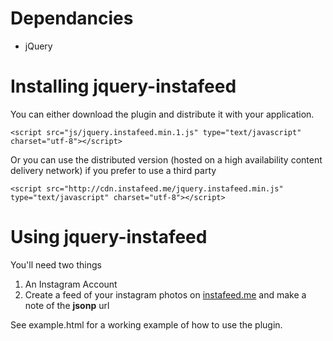 # Dependancies

* jQuery

# Installing jquery-instafeed
You can either download the plugin and distribute it with your application. 

`<script src="js/jquery.instafeed.min.1.js" type="text/javascript" charset="utf-8"></script>`

Or you can use the distributed version (hosted on a high availability content delivery network) if you prefer to use a third party

`<script src="http://cdn.instafeed.me/jquery.instafeed.min.js" type="text/javascript" charset="utf-8"></script>`

# Using jquery-instafeed

You'll need two things

1. An Instagram Account
2. Create a feed of your instagram photos on [instafeed.me](http://instafeed.me) and make a note of the __jsonp__ url

See example.html for a working example of how to use the plugin.